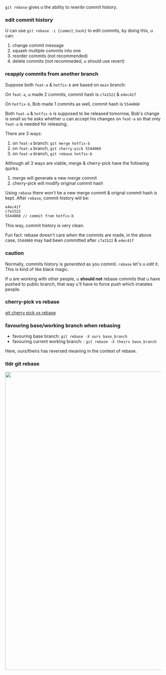 `git rebase` gives u the ability to *rewrite* commit history.

### edit commit history

U can use `git rebase -i {commit_hash}` to edit commits, by doing this, u can:

1. change commit message
2. squash multiple commits into one
3. reorder commits (not recommended)
4. delete commits (not recommeded, u should use revert)


### reapply commits from another branch

Suppose both `feat-a` & `hotfix-b` are based on `main` branch:

On `feat-a`, u made 2 commits, commit hash is `c7a1522` & `e4ec41f`

On `hotfix-b`, Bob made 1 commits as well, commit hash is `5544060`

Both `feat-a` & `hotfix-b` is supposed to be released tomorrow, Bob's change is small so he asks whether u can accept his changes on `feat-a` so that only `feat-a` is needed for releasing.

There are 3 ways:

1. on `feat-a` branch: `git merge hotfix-b` 
2. on `feat-a` branch, `git cherry-pick 5544060`
3. on `feat-a` branch, `git rebase hotfix-b`

Although all 3 ways are viable, merge & cherry-pick have the following quirks:

1. merge will generate a new merge commit
2. cherry-pick will modify original commit hash

Using `rebase` there won't be a new merge commit & orignal commit hash is kept. After `rebase`, commit history will be:

```markdown
e4ec41f
c7a1522
5544060 // commit from hotfix-b
```

This way, commit history is very clean.

Fun fact: rebase doesn't care when the commits are made, in the above case, `5544060` may had been committed after `c7a1522` & `e4ec41f`

### caution

Normally, commits history is *generated* as you commit. `rebase` let's u *edit* it. This is kind of like black magic.

If u are working with other people, u **should not** rebase commits that u have pushed to public branch, that way u'll have to force push which irratates people.

### cherry-pick vs rebase

[git cherry pick vs rebase](https://stackoverflow.com/questions/11835948/git-cherry-pick-vs-rebase)

### favouring base/working branch when rebasing

- favouring base branch: `git rebase -X ours base_branch`
- favouring current working branch: : `git rebase -X theirs base_branch`

Here, ours/theirs has reversed meaning in the context of rebase.

### tldr git rebase

<img width="967" src="https://github.com/librz/all-about-git/assets/50607948/55d5310c-227c-4a50-8666-973cf3f975d7">
